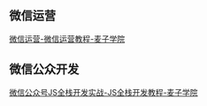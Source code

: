 

## 微信运营

[微信运营-微信运营教程-麦子学院](http://www.maiziedu.com/course/869/ "微信运营-微信运营教程-麦子学院")



## 微信公众开发

[微信公众号JS全栈开发实战-JS全栈开发教程-麦子学院](http://www.maiziedu.com/course/836/ "微信公众号JS全栈开发实战-JS全栈开发教程-麦子学院")


